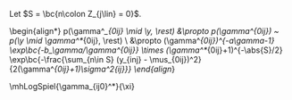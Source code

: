 Let $S = \bc{n\colon Z_{j\lin} = 0}$.

\begin{align*}
p(\gamma^*_{0ij} \mid \y, \rest) &\propto p(\gamma^*_{0ij}) ~ p(\y \mid \gamma^*_{0ij}, \rest) \\
&\propto
(\gamma^*_{0ij})^{-a_\gamma-1} \exp\bc{-b_\gamma/\gamma^*_{0ij}} \times
(\gamma^*_{0ij}+1)^{-\abs{S}/2}
\exp\bc{-\frac{\sum_{n\in S} (y_{inj} - \mus_{0ij})^2}{2(\gamma^*_{0ij}+1)\sigma^2_{ij}}}
\end{align*}


\mhLogSpiel{\gamma_{ij0}^*}{\xi}
